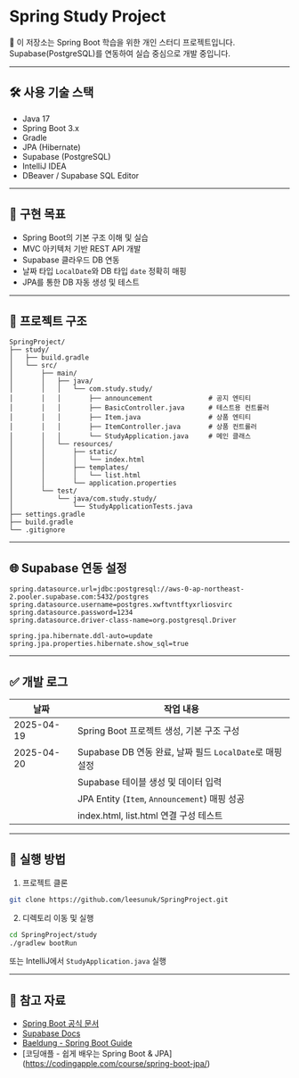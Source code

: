 # Spring Study Project

👋 이 저장소는 Spring Boot 학습을 위한 개인 스터디 프로젝트입니다.  
Supabase(PostgreSQL)를 연동하여 실습 중심으로 개발 중입니다.

---

## 🛠 사용 기술 스택

- Java 17  
- Spring Boot 3.x  
- Gradle  
- JPA (Hibernate)  
- Supabase (PostgreSQL)  
- IntelliJ IDEA  
- DBeaver / Supabase SQL Editor  

---

## 📌 구현 목표

- Spring Boot의 기본 구조 이해 및 실습  
- MVC 아키텍처 기반 REST API 개발  
- Supabase 클라우드 DB 연동  
- 날짜 타입 `LocalDate`와 DB 타입 `date` 정확히 매핑  
- JPA를 통한 DB 자동 생성 및 테스트  

---

## 📁 프로젝트 구조

```
SpringProject/
├── study/
│   ├── build.gradle
│   └── src/
│       ├── main/
│       │   ├── java/
│       │   │   └── com.study.study/
│       │   │       ├── announcement              # 공지 엔티티
│       │   │       ├── BasicController.java      # 테스트용 컨트롤러
│       │   │       ├── Item.java                 # 상품 엔티티
│       │   │       ├── ItemController.java       # 상품 컨트롤러
│       │   │       └── StudyApplication.java     # 메인 클래스
│       │   └── resources/
│       │       ├── static/
│       │       │   └── index.html
│       │       ├── templates/
│       │       │   └── list.html
│       │       └── application.properties
│       └── test/
│           └── java/com.study.study/
│               └── StudyApplicationTests.java
├── settings.gradle
├── build.gradle
└── .gitignore
```

---

## 🌐 Supabase 연동 설정

```properties
spring.datasource.url=jdbc:postgresql://aws-0-ap-northeast-2.pooler.supabase.com:5432/postgres
spring.datasource.username=postgres.xwftvntftyxrliosvirc
spring.datasource.password=1234
spring.datasource.driver-class-name=org.postgresql.Driver

spring.jpa.hibernate.ddl-auto=update
spring.jpa.properties.hibernate.show_sql=true
```


---

## ✅ 개발 로그

| 날짜       | 작업 내용                                                   |
|------------|------------------------------------------------------------|
| 2025-04-19 | Spring Boot 프로젝트 생성, 기본 구조 구성                   |
| 2025-04-20 | Supabase DB 연동 완료, 날짜 필드 `LocalDate`로 매핑 설정    |
|            | Supabase 테이블 생성 및 데이터 입력                         |
|            | JPA Entity (`Item`, `Announcement`) 매핑 성공               |
|            | index.html, list.html 연결 구성 테스트                      |

---

## 🚀 실행 방법

1. 프로젝트 클론

```bash
git clone https://github.com/leesunuk/SpringProject.git
```

2. 디렉토리 이동 및 실행

```bash
cd SpringProject/study
./gradlew bootRun
```

또는 IntelliJ에서 `StudyApplication.java` 실행

---

## 📌 참고 자료

- [Spring Boot 공식 문서](https://spring.io/projects/spring-boot)
- [Supabase Docs](https://supabase.com/docs)
- [Baeldung - Spring Boot Guide](https://www.baeldung.com/)
- [코딩애플 - 쉽게 배우는 Spring Boot & JPA] (https://codingapple.com/course/spring-boot-jpa/)
